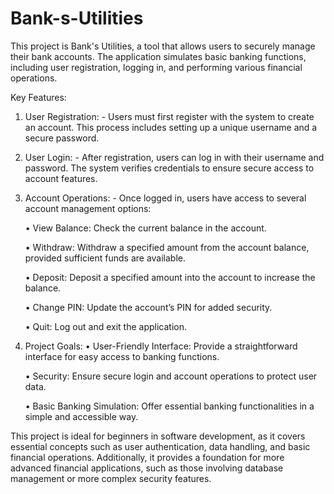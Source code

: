 # Bank-s-Utilities

This project is Bank's Utilities, a tool that allows users to securely manage their bank accounts. The application simulates basic banking functions, including user registration, logging in, and performing various financial operations.

Key Features:
1. User Registration: - Users must first register with the system to create an account. This process includes setting up a unique username and a secure password.
2. User Login: - After registration, users can log in with their username and password. The system verifies credentials to ensure secure access to account features.
3. Account Operations: - Once logged in, users have access to several account management options:

      •	View Balance:  Check the current balance in the account.
   
      •	Withdraw:  Withdraw a specified amount from the account balance, provided sufficient funds are available.
 
      •	Deposit:  Deposit a specified amount into the account to increase the balance.
 
      •	Change PIN:  Update the account’s PIN for added security.
 
      •	Quit:  Log out and exit the application.

4. Project Goals:
      •	User-Friendly Interface:  Provide a straightforward interface for easy access to banking functions.
   
      •	Security:  Ensure secure login and account operations to protect user data.

      •	Basic Banking Simulation:  Offer essential banking functionalities in a simple and accessible way.

This project is ideal for beginners in software development, as it covers essential concepts such as user authentication, data handling, and basic financial operations. Additionally, it provides a foundation for more advanced financial applications, such as those involving database management or more complex security features.
